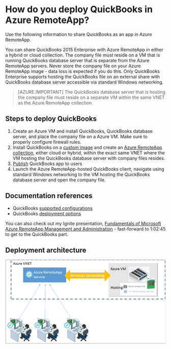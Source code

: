 <properties 
    pageTitle="Deploy QuickBooks in Azure RemoteApp | Microsoft Azure" 
    description="Learn how to share QuickBooks with Azure RemoteApp." 
    services="remoteapp" 
    documentationCenter="" 
    authors="ericorman" 
    manager="mbaldwin" />

<tags 
    ms.service="remoteapp" 
    ms.workload="compute" 
    ms.tgt_pltfrm="na" 
    ms.devlang="na" 
    ms.topic="article" 
    ms.date="10/01/2015" 
    ms.author="elizapo" />



# How do you deploy QuickBooks in Azure RemoteApp?

Use the following information to share QuickBooks as an app in Azure RemoteApp.


You can share QuickBooks 2015 Enterprise with Azure RemoteApp in either a hybrid or cloud collection. The company file must reside on a VM that is running QuickBooks database server that is separate from the Azure RemoteApp servers. Never store the company file on your Azure RemoteApp image - data loss is expected if you do this. Only QuickBooks Enterprise supports hosting the QuickBooks file on an external share with QuickBooks database server accessible via standard Windows networking.   

> [AZURE.IMPORTANT] The QuickBooks database server that is hosting the company file must reside on a separate VM within the same VNET as the Azure RemoteApp collection.  

## Steps to deploy QuickBooks

1. Create an Azure VM and install QuickBooks, QuickBooks database server, and place the company file on a Azure VM.  Make sure to properly configure firewall rules.
2. Install QuickBooks on a [custom image](remoteapp-imageoptions.md) and create an [Azure RemoteApp collection](remoteapp-collections.md), either cloud or hybrid, within the exact same VNET where the VM hosting the QuickBooks database server with company files resides. 
3.  [Publish](remoteapp-publish.md) QuickBooks app to users
4.  Launch the Azure RemoteApp-hosted QuickBooks client, navigate using standard Windows networking to the VM hosting the QuickBooks database server and open the company file. 

## Documentation references

- QuickBooks [supported configurations](http://enterprisesuite.intuit.com/products/enterprise-solutions/technical/#top)
- QuickBooks [deployment options](http://enterprisesuite.intuit.com/everythingenterprise/launchpad/new-user/)

You can also check out my Ignite presentation, [Fundamentals of Microsoft Azure RemoteApp Management and Administration](https://channel9.msdn.com/Events/Ignite/2015/BRK3868) - fast-forward to 1:02:45 to get to the QuickBooks part.

## Deployment architecture

![QuickBooks + Azure RemoteApp deployment](./media/remoteapp-quickbooks/ra-quickbooks.png)
